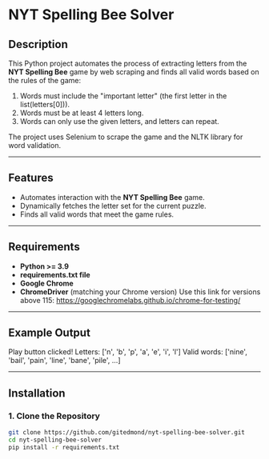 # NYT Spelling Bee Solver

## Description
This Python project automates the process of extracting letters from the **NYT Spelling Bee** game by web scraping and finds all valid words based on the rules of the game:
1. Words must include the "important letter" (the first letter in the list(letters[0])).
2. Words must be at least 4 letters long.
3. Words can only use the given letters, and letters can repeat.

The project uses Selenium to scrape the game and the NLTK library for word validation.

---

## Features
- Automates interaction with the **NYT Spelling Bee** game.
- Dynamically fetches the letter set for the current puzzle.
- Finds all valid words that meet the game rules.

---

## Requirements
- **Python >= 3.9**
- **requirements.txt file**
- **Google Chrome**
- **ChromeDriver** (matching your Chrome version) Use this link for versions above 115: https://googlechromelabs.github.io/chrome-for-testing/

---

## Example Output
Play button clicked!
Letters: ['n', 'b', 'p', 'a', 'e', 'i', 'l']
Valid words: ['nine', 'bail', 'pain', 'line', 'bane', 'pile', ...]

---

## Installation

### 1. Clone the Repository
```bash
git clone https://github.com/gitedmond/nyt-spelling-bee-solver.git
cd nyt-spelling-bee-solver
pip install -r requirements.txt



